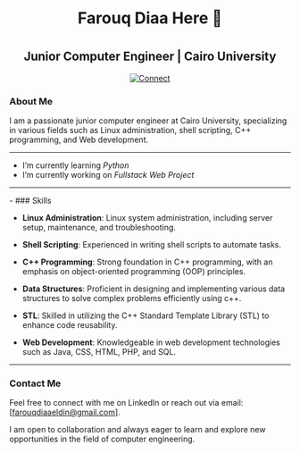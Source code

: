 ### <h1 align="center">Farouq Diaa Here 👋<h1>
### <h2 align="center">Junior Computer Engineer | Cairo University</h2>
<p align="center">
  <a href="https://www.linkedin.com/in/farouq-diaa-eldin-9b8063251">
    <img src="https://img.shields.io/badge/LinkedIn-Connect-blue" alt="Connect">
  </a>
</p>

### About Me

I am a passionate junior computer engineer at Cairo University, specializing in various fields such as Linux administration, shell scripting, C++ programming, and Web development.

---

- I’m currently learning *Python*
- I’m currently working on *Fullstack Web Project*
<hr>
- ### Skills

- **Linux Administration**: Linux system administration, including server setup, maintenance, and troubleshooting.

- **Shell Scripting**: Experienced in writing shell scripts to automate tasks.

- **C++ Programming**: Strong foundation in C++ programming, with an emphasis on object-oriented programming (OOP) principles.

- **Data Structures**: Proficient in designing and implementing various data structures to solve complex problems efficiently using c++.

- **STL**: Skilled in utilizing the C++ Standard Template Library (STL) to enhance code reusability.

- **Web Development**: Knowledgeable in web development technologies such as Java, CSS, HTML, PHP, and SQL.

---
### Contact Me

Feel free to connect with me on LinkedIn or reach out via email: [farouqdiaaeldin@gmail.com].

I am open to collaboration and always eager to learn and explore new opportunities in the field of computer engineering.
